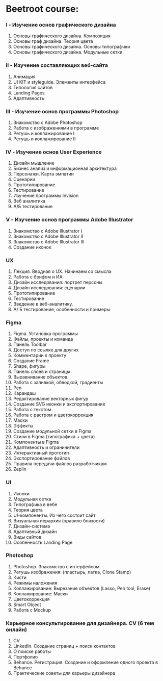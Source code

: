 # Beetroot course:
### I - Изучение основ графического дизайна
  1. Основы графического дизайна. Композиция
  2. Основы граф дизайна. Теория цвета
  3. Основы графического дизайна. Основы типографики
  4. Основы графического дизайна. Модульные сетки.
  
### II - Изучение составляющих веб-сайта
  1. Анимация
  2. UI KIT и styleguide. Элементы интерфейса
  3. Типология сайтов
  4. Landing Pages
  5. Адаптивность
  
### III - Изучение основ программы Photoshop
  1. Знакомство с Adobe Photoshop
  2. Работа с изображениями в программе
  3. Ретушь и коллажирование I
  4. Ретушь и коллажирование II
  
### IV - Изучение основ User Experience
  1. Дизайн мышление
  2. Бизнес анализ и информационная архитектура
  3. Персонажи. Карта эмпатии
  4. Сценарии
  5. Прототипирование
  6. Тестирование
  7. Изучение программы Invision
  8. Веб аналитика
  9. А/Б тестирование
  
### V - Изучение основ программы Adobe Illustrator
  1. Знакомство с Adobe Illustrator I
  2. Знакомство с Adobe Illustrator II
  3. Знакомство с Adobe Illustrator III
  4. Создание иконок


### UX
1. Лекция. Вводная о UX. Начинаем со смысла
2. Работа с брифом и ИА
3. Дизайн исследования: портрет персоны
4. Дизайн исследования: сценарии
5. Прототипирование
6. Тестирование
7. Введение в веб-аналитику.
8. А/ Б тестирование, особенности и примеры


### Figma
1. Figma. Установка программы
2. Файлы, проекты и команда
3. Панель Toolbar
4. Доступ по ссылке для других
5. Комментарии к проекту
6. Создание Frame
7. Shape, фигуры
8. Панель слоев и страницы
9. Выравнивание объектов
10. Работа с заливкой, обводкой, градиенты
11. Pen
12. Карандаш
13. Редактирование векторных фигур
14. Создание SVG иконки и экспортирование
15. Работа с текстом
16. Работа с растром и цветокоррекция
17. Маски
18. Эффекты
19. Создание модульной сетки в Figma
20. Стили в Figma (типографика + цвета)
21. Компоненты в Figma
22. Адаптивность и ограничители
23. Интерактивный прототип
24. Экспортирование файлов
25. Правила передачи файлов разработчикам
26. Zeplin



### UI
1. Иконки
2. Модульная сетка
3. Типографика в вебе
4. Теория цвета
5. UI-компоненты. Из чего состоит сайт
6. Визуальная иерархия (правило близости)
7. Дизайн-система
8. Адаптивный дизайн
9. Виды сайтов
10. Особенность Landing Page


### Photoshop
1. Photoshop. Знакомство с интерфейсом
2. Ретушь изображения: (пластырь, латка, Clone Stamp)
3. Кисти
4. Режимы наложения
5. Коллажирование: Вырезание объектов (Lasso, Pen tool, Erase)
6. Коллажирование: Маски
7. Цветокоррекция
8. Smart Object
9. Работа c Mockup

### Карьерное консультирование для дизайнера. CV (6 тем онлайн)
1. CV
2. LinkedIn. Создание страниц + поиск контактов
3. О поиске работы
4. Портфолио
5. Behance. Регистрация. Создание и оформление одного проекта в Behance
6. Практические советы для карьеры дизайнера
